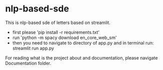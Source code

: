 # nlp-based-sde
 This is nlp-based sde of letters based on streamlit.
 - first please 'pip install -r requirements.txt' 
 - run 'python -m spacy download en_core_web_sm'
 - then you need to navigate to directory of app.py and in terminal run: streamlit run app.py

For reading what is the project about and documentation, please navigate Documentation folder. 
